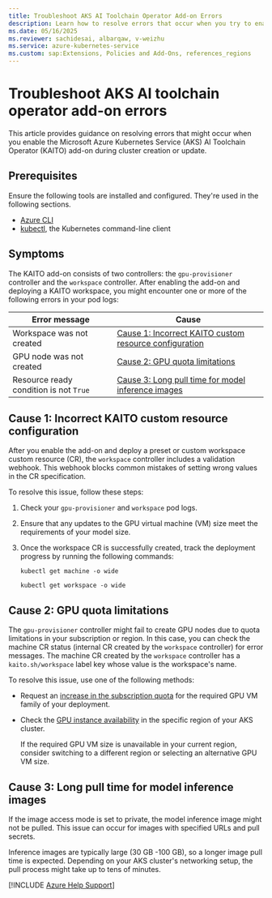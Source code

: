 ```yaml
---
title: Troubleshoot AKS AI Toolchain Operator Add-on Errors
description: Learn how to resolve errors that occur when you try to enable the Azure Kubernetes Service (AKS) AI toolchain operator add-on.
ms.date: 05/16/2025
ms.reviewer: sachidesai, albarqaw, v-weizhu
ms.service: azure-kubernetes-service
ms.custom: sap:Extensions, Policies and Add-Ons, references_regions
---
```

# Troubleshoot AKS AI toolchain operator add-on errors

This article provides guidance on resolving errors that might occur when you enable the Microsoft Azure Kubernetes Service (AKS) AI Toolchain Operator (KAITO) add-on during cluster creation or update.

## Prerequisites

Ensure the following tools are installed and configured. They're used in the following sections.

- [Azure CLI](/cli/azure/install-azure-cli)
- [kubectl](https://kubernetes.io/docs/tasks/tools/install-kubectl/), the Kubernetes command-line client

## Symptoms

The KAITO add-on consists of two controllers: the `gpu-provisioner` controller and the `workspace` controller. After enabling the add-on and deploying a KAITO workspace, you might encounter one or more of the following errors in your pod logs:

| Error message | Cause |
| --- | --- |
| Workspace was not created | [Cause 1: Incorrect KAITO custom resource configuration](#cause-1-incorrect-kaito-custom-resource-configuration) |
| GPU node was not created | [Cause 2: GPU quota limitations](#cause-2-gpu-quota-limitations) |
| Resource ready condition is not `True` | [Cause 3: Long pull time for model inference images](#cause-3-long-pull-time-for-model-inference-images)|

## Cause 1: Incorrect KAITO custom resource configuration

After you enable the add-on and deploy a preset or custom workspace custom resource (CR), the `workspace` controller includes a validation webhook. This webhook blocks common mistakes of setting wrong values in the CR specification.

To resolve this issue, follow these steps:

1. Check your `gpu-provisioner` and `workspace` pod logs.
2. Ensure that any updates to the GPU virtual machine (VM) size meet the requirements of your model size.
3. Once the workspace CR is successfully created, track the deployment progress by running the following commands:

    ```azurecli
    kubectl get machine -o wide
    ```

    ```azurecli
    kubectl get workspace -o wide
    ```

## Cause 2: GPU quota limitations

The `gpu-provisioner` controller might fail to create GPU nodes due to quota limitations in your subscription or region. In this case, you can check the machine CR status (internal CR created by the `workspace` controller) for error messages. The machine CR created by the `workspace` controller has a `kaito.sh/workspace` label key whose value is the workspace's name.

To resolve this issue, use one of the following methods:

- Request an [increase in the subscription quota](/azure/quotas/quickstart-increase-quota-portal?) for the required GPU VM family of your deployment.
- Check the [GPU instance availability](https://azure.microsoft.com/explore/global-infrastructure/products-by-region/table?msockid=182ea2d5e1ff6eb61ccbb1b8e5ff608a) in the specific region of your AKS cluster.

    If the required GPU VM size is unavailable in your current region, consider switching to a different region or selecting an alternative GPU VM size.

## Cause 3: Long pull time for model inference images

If the image access mode is set to private, the model inference image might not be pulled. This issue can occur for images with specified URLs and pull secrets.

Inference images are typically large (30 GB -100 GB), so a longer image pull time is expected. Depending on your AKS cluster's networking setup, the pull process might take up to tens of minutes.

[!INCLUDE [Azure Help Support](../../../includes/azure-help-support.md)]
